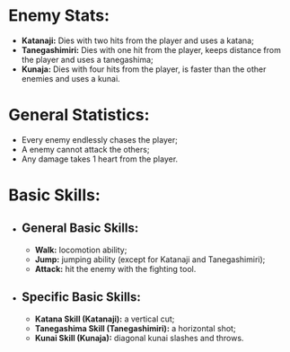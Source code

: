 # Enemy Stats:
- **Katanaji:** Dies with two hits from the player and uses a katana;
- **Tanegashimiri:** Dies with one hit from the player, keeps distance from the player and uses a tanegashima;
- **Kunaja:** Dies with four hits from the player, is faster than the other enemies and uses a kunai.

# General Statistics:
- Every enemy endlessly chases the player;
- A enemy cannot attack the others;
- Any damage takes 1 heart from the player.

# Basic Skills:
- ## General Basic Skills:
  - **Walk:** locomotion ability;
  - **Jump:** jumping ability (except for Katanaji and Tanegashimiri);
  - **Attack:** hit the enemy with the fighting tool.

- ## Specific Basic Skills:
  - **Katana Skill (Katanaji):** a vertical cut;
  - **Tanegashima Skill (Tanegashimiri):** a horizontal shot;
  - **Kunai Skill (Kunaja):** diagonal kunai slashes and throws.
